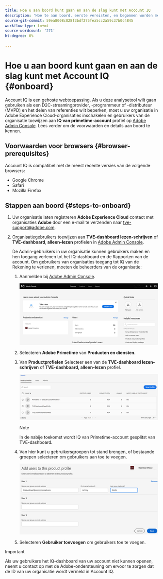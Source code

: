 ```yaml
---
title: Hoe u aan boord kunt gaan en aan de slag kunt met Account IQ
description: 'Hoe te aan boord, eerste vereisten, en begonnen worden met Rekening IQ. '
source-git-commit: 59ea8008c828f3bdf275fea5cc2a59c37b0c4845
workflow-type: tm+mt
source-wordcount: '271'
ht-degree: 0%

---
```



# Hoe u aan boord kunt gaan en aan de slag kunt met Account IQ {#onboard}

Account IQ is een gehoste webtoepassing. Als u deze analysetool wilt gaan gebruiken als een D2C-streamingprovider, -programmeur of -distributeur (MVPD) en het delen van referenties wilt beperken, moet u uw organisatie in Adobe Experience Cloud-organisaties inschakelen en gebruikers van de organisatie toewijzen aan **IQ van primetime-account** profiel op [Adobe Admin Console](https://adminconsole.adobe.com/). Lees verder om de voorwaarden en details aan boord te kennen.

## Voorwaarden voor browsers {#browser-prerequisites}

Account IQ is compatibel met de meest recente versies van de volgende browsers:

* Google Chrome
* Safari
* Mozilla Firefox

## Stappen aan boord {#steps-to-onboard}

1. Uw organisatie laten registreren **Adobe Experience Cloud** contact met organisaties **Adobe** door een e-mail te verzenden naar tve-support@adobe.com.

1. Organisatiegebruikers toewijzen aan **TVE-dashboard lezen-schrijven** of **TVE-dashboard, alleen-lezen** profielen in [Adobe Admin Console](https://adminconsole.adobe.com/).

   De Admin-gebruikers in uw organisatie kunnen gebruikers maken en hen toegang verlenen tot het IQ-dashboard en de Rapporten van de account. Om gebruikers van organisaties toegang tot IQ van de Rekening te verlenen, moeten de beheerders van de organisatie:

   1. Aanmelden bij [Adobe Admin Console](https://adminconsole.adobe.com/).


      ![](assets/admin-console.png)

   1. Selecteren **Adobe Primetime** van **Producten en diensten**.

   1. Van **Productprofielen** Selecteer een van de **TVE-dashboard lezen-schrijven** of **TVE-dashboard, alleen-lezen** profiel.

      ![](assets/product-profiles.png)

      >[!NOTE]
      >
      >In de nabije toekomst wordt IQ van Primetime-account gesplitst van TVE-dashboard.

   1. Van hier kunt u gebruikersgroepen tot stand brengen, of bestaande groepen selecteren om gebruikers aan toe te voegen.

      ![](assets/add-users-2profile.png)

   1. Selecteren **Gebruiker toevoegen** om gebruikers toe te voegen.

>[!IMPORTANT]
>
>Als uw gebruikers het IQ-dashboard van uw account niet kunnen openen, neemt u contact op met de Adobe-ondersteuning om ervoor te zorgen dat de ID van uw organisatie wordt vermeld in Account IQ.


